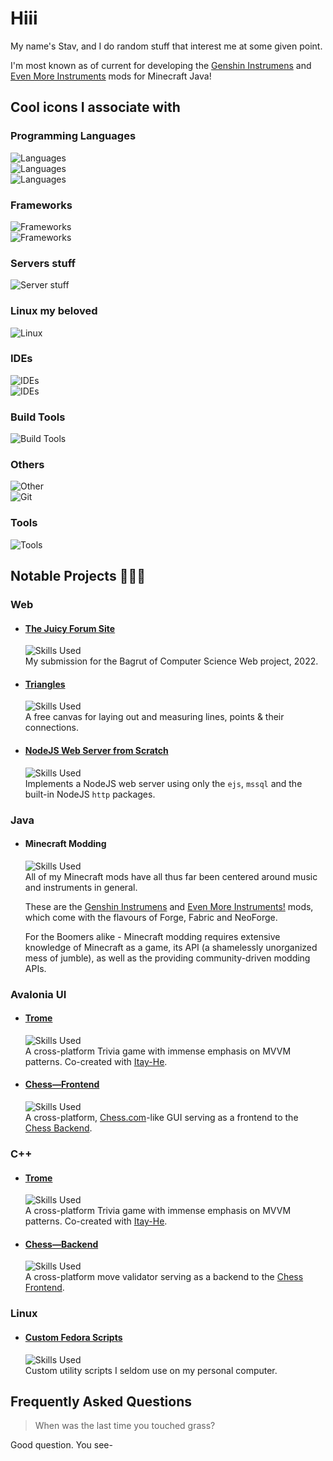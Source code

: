 # Hiii

My name's Stav, and I do random stuff that interest me at some given point.

I'm most known as of current for developing the [Genshin Instrumens](https://www.curseforge.com/minecraft/mc-mods/genshin-instruments) and [Even More Instruments](https://www.curseforge.com/minecraft/mc-mods/even-more-instruments) mods for Minecraft Java!

## Cool icons I associate with

### Programming Languages
![Languages](https://go-skill-icons.vercel.app/api/icons?i=kotlin,java,py,coffeescript,dart,visualbasic,asm)
<br/>
![Languages](https://go-skill-icons.vercel.app/api/icons?i=cs,cpp,c)
<br/>
![Languages](https://go-skill-icons.vercel.app/api/icons?i=html,css,js)

### Frameworks
![Frameworks](https://go-skill-icons.vercel.app/api/icons?i=jetpackcompose,flutter,unity,nodejs,processing,dotnet,avaloniaui,discordbots,arduino)
<br/>
![Frameworks](https://go-skill-icons.vercel.app/api/icons?i=fabricmc,forgemc,neoforge)

### Servers stuff
![Server stuff](https://go-skill-icons.vercel.app/api/icons?i=virtualbox,mysql,sqlserver,mongodb,sqlite,docker)

### Linux my beloved
![Linux](https://go-skill-icons.vercel.app/api/icons?i=linux,bash,wsl,fedora,debian)

### IDEs
![IDEs](https://go-skill-icons.vercel.app/api/icons?i=visualstudio,vscode,eclipse)
<br/>
![IDEs](https://go-skill-icons.vercel.app/api/icons?i=idea,clion,rider,androidstudio)

### Build Tools
![Build Tools](https://go-skill-icons.vercel.app/api/icons?i=gradle,cmake)

### Others
![Other](https://go-skill-icons.vercel.app/api/icons?i=json,regex)  
![Git](https://go-skill-icons.vercel.app/api/icons?i=git,github,gitlab)

### Tools
![Tools](https://go-skill-icons.vercel.app/api/icons?i=gimp,davinci,figma,wireshark)

## Notable Projects 🚧👷‍♂️
### Web
- #### [The Juicy Forum Site](https://github.com/StavWasPlayZ/juicy-forum-site)  
  ![Skills Used](https://go-skill-icons.vercel.app/api/icons?i=dotnet,cs,css,js)  
  My submission for the Bagrut of Computer Science Web project, 2022.
- #### [Triangles](https://github.com/StavWasPlayZ/triangles)
  ![Skills Used](https://go-skill-icons.vercel.app/api/icons?i=html,css,js)  
  A free canvas for laying out and measuring lines, points & their connections.
- #### [NodeJS Web Server from Scratch](https://github.com/StavWasPlayZ/nodejs-server-from-scratch)
  ![Skills Used](https://go-skill-icons.vercel.app/api/icons?i=nodejs,sqlserver,html,css,js)  
  Implements a NodeJS web server using only the `ejs`, `mssql` and the built-in NodeJS `http` packages.

### Java
- #### Minecraft Modding
  ![Skills Used](https://go-skill-icons.vercel.app/api/icons?i=java,gradle,forgemc,fabricmc,neoforge)  
  All of my Minecraft mods have all thus far been centered around music and instruments in general.

  These are the [Genshin Instrumens](https://github.com/StavWasPlayZ/Genshin-Instruments) and [Even More Instruments!](https://github.com/StavWasPlayZ/Even-More-Instruments) mods,
  which come with the flavours of Forge, Fabric and NeoForge.
  
  For the Boomers alike - Minecraft modding requires extensive knowledge of Minecraft as a game, its API (a shamelessly unorganized mess of jumble), as well as the providing community-driven modding APIs.

### Avalonia UI
- #### [Trome](https://github.com/StavWasPlayZ/Trome)  
  ![Skills Used](https://go-skill-icons.vercel.app/api/icons?i=avaloniaui,cs,dotnet,cpp,windows,linux,cmake,mongodb,sqlite,gitlab,figma)  
  A cross-platform Trivia game with immense emphasis on MVVM patterns. Co-created with [Itay-He](https://github.com/Itay-He).
- #### [Chess—Frontend](https://github.com/StavWasPlayZ/chess-frontend)  
  ![Skills Used](https://go-skill-icons.vercel.app/api/icons?i=avaloniaui,cs,dotnet,windows,linux)  
  A cross-platform, [Chess.com](https://chess.com/)-like GUI serving as a frontend to the [Chess Backend](https://github.com/StavWasPlayZ/chess-backend).

### C++
- #### [Trome](https://github.com/StavWasPlayZ/Trome)  
  ![Skills Used](https://go-skill-icons.vercel.app/api/icons?i=avaloniaui,cs,dotnet,cpp,windows,linux,cmake,mongodb,sqlite,gitlab,figma)  
  A cross-platform Trivia game with immense emphasis on MVVM patterns. Co-created with [Itay-He](https://github.com/Itay-He).
- #### [Chess—Backend](https://github.com/StavWasPlayZ/chess-backend)  
  ![Skills Used](https://go-skill-icons.vercel.app/api/icons?i=cpp,cmake,windows,linux)  
  A cross-platform move validator serving as a backend to the [Chess Frontend](https://github.com/StavWasPlayZ/chess-frontend).


### Linux
- #### [Custom Fedora Scripts](https://github.com/StavWasPlayZ/custom_fedora_scripts)
  ![Skills Used](https://go-skill-icons.vercel.app/api/icons?i=linux,bash)  
  Custom utility scripts I seldom use on my personal computer.
  

## Frequently Asked Questions

> When was the last time you touched grass?

Good question. You see-
